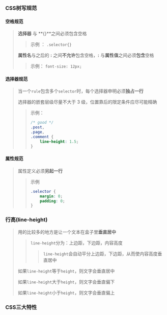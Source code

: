 ### CSS树写规范

#### 空格规范

> **选择器** 与 **{}**之间必须包含空格
>
> > 示例 ： `.selector{}`
>
> **属性名**与之后的 **:** 之间**不允许**包含空格，**:** 与**属性值**之间必须**包含**空格
>
> > 示例： `font-size: 12px;`

#### 选择器规范

> 当一个`rule`包含多个`selector`时，每个选择器申明必须**独占一行**
>
> 选择器的嵌套层级尽量不大于 3 级，位置靠后的限定条件应尽可能精确
>
> > 示例：
> >
> > ```css
> > /* good */
> > .post,
> > .page,
> > .comment {
> >     line-height: 1.5;
> > }
> > ```

#### 属性规范

> 属性定义必须**另起一行**
>
> > 示例
> >
> > ```css
> > .selector {
> >     margin: 0;
> >     padding: 0;
> > }
> > ```



### 行高(line-height)

> 用的比较多的地方是让一个文本在盒子里**垂直居中**
>
> > `line-height`分为：上边距，下边距，内容高度
> >
> > > `line-height`会自动平分上边距，下边距，从而使内容高度垂直居中
>
> 如果`line-height`等于`height`，则文字会垂直居中
>
> 如果`line-height`大于`height`，则文字会垂直偏下
>
> 如果`line-height`小于`height`，则文字会垂直偏上



### CSS三大特性

